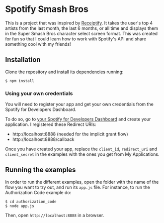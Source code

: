 # Spotify Smash Bros

This is a project that was inspired by [Receiptify](https://receiptify.herokuapp.com/).  It takes the user's top 4 artists from the last month, the last 6 months, or all time and displays them in the Super Smash Bros character select screen format.  This was created for fun so that I could learn how to work with Spotify's API and share something cool with my friends! 

## Installation

Clone the repository and install its dependencies running:

    $ npm install

### Using your own credentials
You will need to register your app and get your own credentials from the Spotify for Developers Dashboard.

To do so, go to [your Spotify for Developers Dashboard](https://beta.developer.spotify.com/dashboard) and create your application. I registered these Redirect URIs:

* http://localhost:8888 (needed for the implicit grant flow)
* http://localhost:8888/callback

Once you have created your app, replace the `client_id`, `redirect_uri` and `client_secret` in the examples with the ones you get from My Applications.

## Running the examples
In order to run the different examples, open the folder with the name of the flow you want to try out, and run its `app.js` file. For instance, to run the Authorization Code example do:

    $ cd authorization_code
    $ node app.js

Then, open `http://localhost:8888` in a browser.
